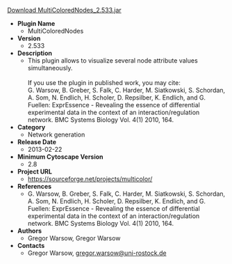 <a href="MultiColoredNodes_2.533.jar">Download MultiColoredNodes_2.533.jar</a>

* __Plugin Name__
  * MultiColoredNodes
* __Version__
  * 2.533
* __Description__
  * This plugin allows to visualize several node attribute values simultaneously.<br/><br/>If you use the plugin in published work, you may cite:<br/>G. Warsow, B. Greber, S. Falk, C. Harder, M. Siatkowski, S. Schordan, A. Som, N. Endlich, H.  Scholer, D. Repsilber, K. Endlich, and G. Fuellen: ExprEssence - Revealing the essence of differential experimental data in the context of an interaction/regulation network. BMC Systems Biology Vol. 4(1) 2010, 164.
* __Category__
  * Network generation
* __Release Date__
  * 2013-02-22
* __Minimum Cytoscape Version__
  * 2.8
* __Project URL__
  * https://sourceforge.net/projects/multicolor/
* __References__
  * G. Warsow, B. Greber, S. Falk, C. Harder, M. Siatkowski, S. Schordan, A. Som, N. Endlich, H. Scholer, D. Repsilber, K. Endlich, and G. Fuellen: ExprEssence - Revealing the essence of differential experimental data in the context of an interaction/regulation network. BMC Systems Biology Vol. 4(1) 2010, 164.
* __Authors__
  * Gregor Warsow, Gregor Warsow
* __Contacts__
  * Gregor Warsow, gregor.warsow@uni-rostock.de
